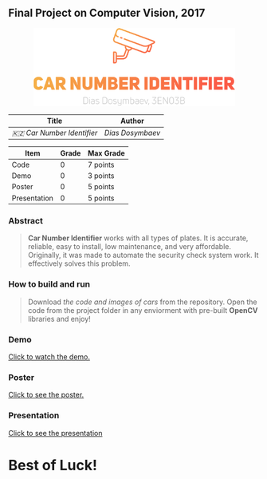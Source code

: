 ## Final Project on Computer Vision, 2017

<p align="center"><img src="img/projectlogo.png" width="405" height="156" /></p>


| Title                          | Author         |
| ------------------------------ | -------------- |
| _🇰🇿 Car Number Identifier_ | _Dias Dosymbaev_ |



| Item          | Grade | Max Grade  |
| ------------- | ----- | ---------- |
| Code          | 0     | 7 points   |
| Demo          | 0     | 3 points   |
| Poster        | 0     | 5 points   |
| Presentation  | 0     | 5 points   |

### Abstract
> **Car Number Identifier** works with all types of plates. It is accurate, reliable, easy to install, low maintenance, and very affordable. Originally, it was made to automate the security check system work. It effectively solves this problem.

### How to build and run
> Download *the code and images of cars* from the repository. Open the code from the project folder in any enviorment with pre-built **OpenCV** libraries and enjoy!

### Demo
[Click to watch the demo.](https://vimeo.com/218393991)

### Poster
[Click to see the poster.](pdf/CarNumberIdentifier.pdf)

### Presentation

[Click to see the presentation](pdf/Presentation.pdf)

# Best of Luck!
